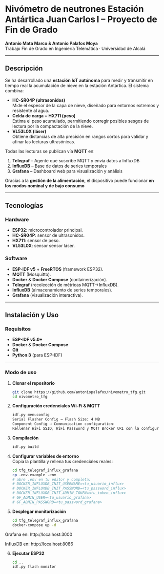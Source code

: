 # Nivómetro de neutrones Estación Antártica Juan Carlos I – Proyecto de Fin de Grado

**Antonio Mata Marco & Antonio Palafox Moya**  
Trabajo Fin de Grado en Ingeniería Telemática · Universidad de Alcalá

---

## Descripción

Se ha desarrollado una **estación IoT autónoma** para medir y transmitir en tiempo real la acumulación de nieve en la estación Antártica. El sistema combina:

- **HC-SR04P (ultrasonidos)**  
  Mide el espesor de la capa de nieve, diseñado para entornos extremos y resistente al agua.  
- **Celda de carga + HX711 (peso)**  
  Estima el peso acumulado, permitiendo corregir posibles sesgos de lectura por la compactación de la nieve.  
- **VL53L0X (láser)**  
  Obtiene distancias de alta precisión en rangos cortos para validar y afinar las lecturas ultrasónicas.

Todas las lecturas se publican vía **MQTT** en:

1. **Telegraf** – Agente que suscribe MQTT y envía datos a InfluxDB  
2. **InfluxDB** – Base de datos de series temporales  
3. **Grafana** – Dashboard web para visualización y análisis  

Gracias a la **gestión de la alimentación**, el dispositivo puede funcionar **en los modos nominal y de bajo consumo**

---

## Tecnologías

### Hardware
- **ESP32**: microcontrolador principal.  
- **HC-SR04P**: sensor de ultrasonidos.  
- **HX711**: sensor de peso.  
- **VL53L0X**: sensor sensor láser.

### Software
- **ESP-IDF v5** + **FreeRTOS** (framework ESP32).  
- **MQTT** (Mosquitto).  
- **Docker** & **Docker Compose** (containerización).  
- **Telegraf** (recolección de métricas MQTT→InfluxDB).  
- **InfluxDB** (almacenamiento de series temporales).  
- **Grafana** (visualización interactiva).

---

## Instalación y Uso

### Requisitos
- **ESP-IDF v5.0+**  
- **Docker** & **Docker Compose**  
- **Git**  
- **Python 3** (para ESP-IDF)

---

### Modo de uso

1. **Clonar el repositorio**  
   ```bash
   git clone https://github.com/antoniopalafox/nivometro_tfg.git
   cd nivometro_tfg
2. **Configuración credenciales Wi-Fi & MQTT**  
   ```bash
   idf.py menuconfig
   Serial Flasher Config → Flash Size: 4 MB
   Component Config → Communication configuration:
   Rellenar WiFi SSID, WiFi Password y MQTT Broker URI con la configuración deseada.
3. **Compilación**
    ```bash
    idf.py build
4. **Configurar variables de entorno**  
   Copia la plantilla y rellena tus credenciales reales:

    ```bash
    cd tfg_telegraf_influx_grafana
    cp .env.example .env
    # abre .env en tu editor y completa:
    # DOCKER_INFLUXDB_INIT_USERNAME=<tu_usuario_influx>
    # DOCKER_INFLUXDB_INIT_PASSWORD=<tu_password_influx>
    # DOCKER_INFLUXDB_INIT_ADMIN_TOKEN=<tu_token_influx>
    # GF_ADMIN_USER=<tu_usuario_grafana>
    # GF_ADMIN_PASSWORD=<tu_password_grafana>
5. **Desplegar monitorización**  
    ```bash
    cd tfg_telegraf_influx_grafana
    docker-compose up -d
    ```
  Grafana en: http://localhost:3000

  InfluxDB en: http://localhost:8086
  
6. **Ejecutar ESP32**
   ```bash
   cd ..
   idf.py flash monitor